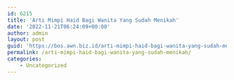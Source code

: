 ```yaml
---
id: 6215
title: 'Arti Mimpi Haid Bagi Wanita Yang Sudah Menikah'
date: '2022-11-21T06:24:09+00:00'
author: admin
layout: post
guid: 'https://bos.awn.biz.id/arti-mimpi-haid-bagi-wanita-yang-sudah-menikah/'
permalink: /arti-mimpi-haid-bagi-wanita-yang-sudah-menikah/
categories:
    - Uncategorized
---
```


